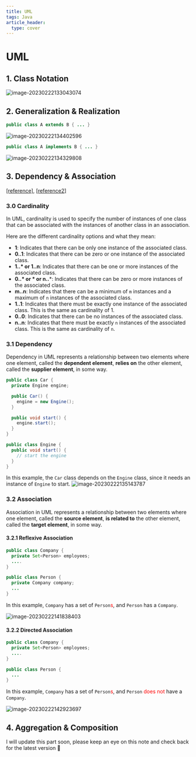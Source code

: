```yaml
---
title: UML
tags: Java 
article_header:
  type: cover
---
```


# UML

## 1. Class Notation

![image-20230222133043074](https://raw.githubusercontent.com/JiananAlvin/image_bed/master/202302221330216.png)

## 2. Generalization & Realization

```java
public class A extends B { ... }
```

![image-20230222134402596](https://raw.githubusercontent.com/JiananAlvin/image_bed/master/202302221344647.png)

```java
public class A implements B { ... }
```

![image-20230222134329808](https://raw.githubusercontent.com/JiananAlvin/image_bed/master/202302221343856.png)

## 3. Dependency & Association

[[reference]](https://stackoverflow.com/questions/1874049/explanation-of-the-uml-arrows), [[reference2]](https://www.guru99.com/association-aggregation-composition-difference.html)

### 3.0 Cardinality

In UML, cardinality is used to specify the number of instances of one class that can be associated with the instances of another class in an association. 

Here are the different cardinality options and what they mean:

- **1**: Indicates that there can be only one instance of the associated class.
- **0..1**: Indicates that there can be zero or one instance of the associated class. 
- **1..\* or 1..n**: Indicates that there can be one or more instances of the associated class. 
- **0..\* or \* or n..***: Indicates that there can be zero or more instances of the associated class. 
- **m..n**: Indicates that there can be a minimum of `m` instances and a maximum of `n` instances of the associated class. 
- **1..1**: Indicates that there must be exactly one instance of the associated class. This is the same as cardinality of 1.
- **0..0**: Indicates that there can be no instances of the associated class.
- **n..n**: Indicates that there must be exactly `n` instances of the associated class. This is the same as cardinality of `n`.

### 3.1 Dependency

Dependency in UML represents a relationship between two elements where one element, called the **dependent element**, **relies on** the other element, called the **supplier element**, in some way. 

```java
public class Car {
  private Engine engine;

  public Car() {
    engine = new Engine();
  }

  public void start() {
    engine.start();
  }
}

public class Engine {
  public void start() {
    // start the engine
  }
}
```

In this example, the `Car` class depends on the `Engine` class, since it needs an instance of `Engine` to start.
![image-20230222135143787](https://raw.githubusercontent.com/JiananAlvin/image_bed/master/202302221351839.png)

### 3.2 Association

Association in UML represents a relationship between two elements where one element, called the **source element**, **is related to** the other element, called the **target element**, in some way.

#### 3.2.1 Reflexive Association 

```java
public class Company {
  private Set<Person> employees;
  ....
}

public class Person {
  private Company company;
  ...
}
```

In this example, `Company` has a set of `Person`<span style="color: red">s</span>, and `Person` has a `Company`.

![image-20230222141838403](https://raw.githubusercontent.com/JiananAlvin/image_bed/master/202302221418457.png)

#### 3.2.2 Directed Association

```java
public class Company {
  private Set<Person> employees;
  ....
}

public class Person {
  ...
}
```

In this example, `Company` has a set of `Person`<span style="color: red">s</span>, and `Person` <span style="color: red">does not</span> have a `Company`.

![image-20230222142923697](https://raw.githubusercontent.com/JiananAlvin/image_bed/master/202302221429754.png)

## 4. Aggregation & Composition

I will update this part soon, please keep an eye on this note and check back for the latest version 👀


